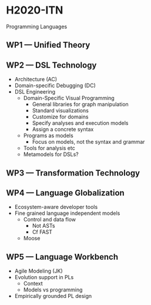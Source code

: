# H2020-ITN  
  
Programming Languages  
  
## WP1 — Unified Theory  
  
## WP2 — DSL Technology  
  
* Architecture (AC)  
* Domain-specific Debugging (DC)  
* DSL Engineering  
    * Domain-Specific Visual Programming  
        * General libraries for graph manipulation  
        * Standard visualizations  
        * Customize for domains  
        * Specify analyses and execution models  
        * Assign a concrete syntax  
    * Programs as models  
        * Focus on models, not the syntax and grammar  
    * Tools for analysis etc  
    * Metamodels for DSLs?  
  
## WP3 — Transformation Technology  
  
## WP4 — Language Globalization  
  
* Ecosystem-aware developer tools  
* Fine grained language independent models  
    * Control and data flow  
        * Not ASTs  
        * Cf FAST  
    * Moose  
  
## WP5 — Language Workbench  
  
* Agile Modeling (JK)  
* Evolution support in PLs  
    * Context  
    * Models vs programming  
* Empirically grounded PL design  
